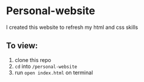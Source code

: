 # Personal-website

I created this website to refresh my html and css skills

## To view: 

 1. clone this repo
 2. `cd` into `/personal-website`
 3. run `open index.html` on terminal
